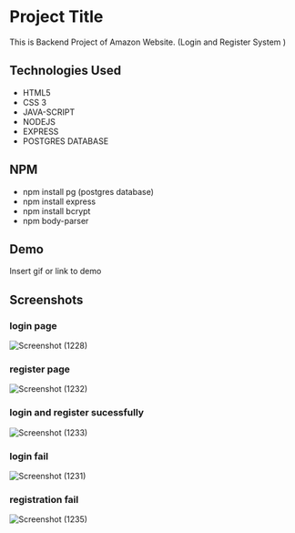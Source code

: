 
# Project Title


This is Backend Project of Amazon Website. (Login and Register System )


## Technologies Used
- HTML5
- CSS 3
- JAVA-SCRIPT
- NODEJS
- EXPRESS 
- POSTGRES DATABASE

## NPM
- npm install pg (postgres database)
- npm install express
- npm install bcrypt
- npm body-parser
## Demo

Insert gif or link to demo


## Screenshots
 ### login page
![Screenshot (1228)](https://github.com/siddharth799/Amazon-Backend-project/assets/115414262/b07a0448-d7ce-466c-8e8b-55ae2894b791)
 ### register page
 ![Screenshot (1232)](https://github.com/siddharth799/Amazon-Backend-project/assets/115414262/e5a6cfdf-8aaf-47ff-a419-3b94b4dd7289)
### login and register sucessfully
![Screenshot (1233)](https://github.com/siddharth799/Amazon-Backend-project/assets/115414262/bf249efa-476f-463d-aab0-600d558c7a0a)
### login fail
![Screenshot (1231)](https://github.com/siddharth799/Amazon-Backend-project/assets/115414262/01161c3d-6a4c-49de-9f34-a13bd70b7c1c)
### registration fail
![Screenshot (1235)](https://github.com/siddharth799/Amazon-Backend-project/assets/115414262/93e6043a-4caf-4f0b-99a6-da479ea5d4dd)




 


